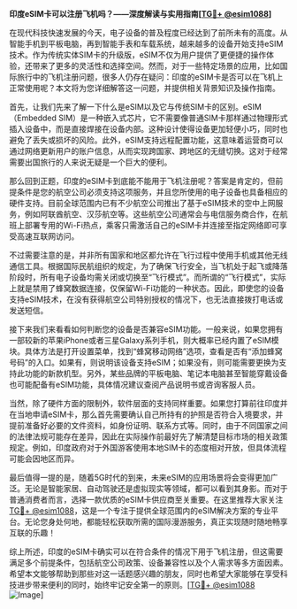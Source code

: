 **印度eSIM卡可以注册飞机吗？——深度解读与实用指南[[TG💪+ @esim1088](https://t.me/s/esim1088)]**

在现代科技快速发展的今天，电子设备的普及程度已经达到了前所未有的高度。从智能手机到平板电脑，再到智能手表和车载系统，越来越多的设备开始支持eSIM技术。作为传统实体SIM卡的升级版，eSIM不仅为用户提供了更便捷的操作体验，还带来了更多的灵活性和选择空间。然而，对于一些特定场景的应用，比如国际旅行中的飞机注册问题，很多人仍存在疑问：印度的eSIM卡是否可以在飞机上正常使用呢？本文将为您详细解答这一问题，并提供相关背景知识及操作指南。

首先，让我们先来了解一下什么是eSIM以及它与传统SIM卡的区别。eSIM（Embedded SIM）是一种嵌入式芯片，它不需要像普通SIM卡那样通过物理形式插入设备中，而是直接焊接在设备内部。这种设计使得设备更加轻便小巧，同时也避免了丢失或损坏的风险。此外，eSIM支持远程配置功能，这意味着运营商可以通过网络更新用户的账户信息，从而实现跨国家、跨地区的无缝切换。这对于经常需要出国旅行的人来说无疑是一个巨大的便利。

那么回到正题，印度的eSIM卡到底能不能用于飞机注册呢？答案是肯定的，但前提条件是您的航空公司必须支持这项服务，并且您所使用的电子设备也具备相应的硬件支持。目前全球范围内已有不少航空公司推出了基于eSIM技术的空中上网服务，例如阿联酋航空、汉莎航空等。这些航空公司通常会与电信服务商合作，在航班上部署专用的Wi-Fi热点，乘客只需激活自己的eSIM卡并连接至指定网络即可享受高速互联网访问。

不过需要注意的是，并非所有国家和地区都允许在飞行过程中使用手机或其他无线通信工具。根据国际民航组织的规定，为了确保飞行安全，当飞机处于起飞或降落阶段时，所有电子设备均需关闭或切换至“飞行模式”。而所谓的“飞行模式”，实际上就是禁用了蜂窝数据连接，仅保留Wi-Fi功能的一种状态。因此，即使您的设备支持eSIM技术，在没有获得航空公司特别授权的情况下，也无法直接拨打电话或发送短信。

接下来我们来看看如何判断您的设备是否兼容eSIM功能。一般来说，如果您拥有一部较新的苹果iPhone或者三星Galaxy系列手机，则大概率已经内置了eSIM模块。具体方法是打开设置菜单，找到“蜂窝移动网络”选项，查看是否有“添加蜂窝号码”的入口。如果有，则说明该设备支持eSIM；如果没有，则可能需要更换为支持此功能的新款机型。另外，某些品牌的平板电脑、笔记本电脑甚至智能穿戴设备也可能配备有eSIM功能，具体情况建议查阅产品说明书或咨询客服人员。

当然，除了硬件方面的限制外，软件层面的支持同样重要。如果您打算前往印度并在当地申请eSIM卡，那么首先需要确认自己所持有的护照是否符合入境要求，并提前准备好必要的文件资料，如身份证明、联系方式等。同时，由于不同国家之间的法律法规可能存在差异，因此在实际操作前最好先了解清楚目标市场的相关政策规定。例如，印度政府对于外国游客使用本地SIM卡的态度相对开放，但具体流程可能会因地区而异。

最后值得一提的是，随着5G时代的到来，未来eSIM的应用场景将会变得更加广泛。无论是智能家居、自动驾驶还是虚拟现实等领域，都可以看到其身影。而对于普通消费者而言，选择一款优质的eSIM卡供应商至关重要。在这里推荐大家关注[TG💪+ @esim1088](https://t.me/s/esim1088)，这是一个专注于提供全球范围内的eSIM解决方案的专业平台。无论您身处何地，都能轻松获取所需的国际漫游服务，真正实现随时随地畅享互联的乐趣！

综上所述，印度的eSIM卡确实可以在符合条件的情况下用于飞机注册，但这需要满足多个前提条件，包括航空公司政策、设备兼容性以及个人需求等多方面因素。希望本文能够帮助到那些对这一话题感兴趣的朋友，同时也希望大家能够在享受科技进步带来便利的同时，始终牢记安全第一的原则。[[TG💪+ @esim1088](https://t.me/s/esim1088) ![Image](https://i.postimg.cc/4NQfJmqS/Snipaste-2025-05-13-00-14-12.png)]